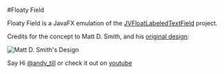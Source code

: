 #Floaty Field

Floaty Field is a JavaFX emulation of the [JVFloatLabeledTextField](https://github.com/jverdi/JVFloatLabeledTextField) project.

Credits for the concept to Matt D. Smith, and his [original design](http://dribbble.com/shots/1254439--GIF-Mobile-Form-Interaction?list=users):

![Matt D. Smith's Design](http://dribbble.s3.amazonaws.com/users/6410/screenshots/1254439/form-animation-_gif_.gif)

Say Hi [@andy_till](https://twitter.com/andy_till) or check it out on [youtube](http://www.youtube.com/watch?v=R432dKBK2aU&feature=youtu.be)
